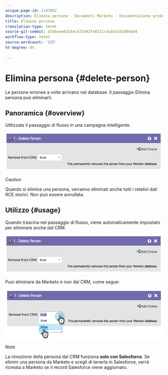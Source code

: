 ```yaml
---
unique-page-id: 1147082
description: Elimina persona - Documenti Marketo - Documentazione prodotto
title: Elimina persona
translation-type: tm+mt
source-git-commit: d7d6aee63144c472e02fe0221c4a164183d04dd4
workflow-type: tm+mt
source-wordcount: '125'
ht-degree: 0%

---
```



# Elimina persona {#delete-person}

Le persone erronee a volte arrivano nel database. Il passaggio Elimina persona può eliminarli.

## Panoramica {#overview}

Utilizzate il passaggio di flusso in una campagna intelligente.

![](assets/one-4.png)

>[!CAUTION]
>
>Quando si elimina una persona, verranno eliminati anche tutti i relativi dati RCE storici. Non può essere annullata.

## Utilizzo {#usage}

Quando trascina nel passaggio di flusso, viene automaticamente impostato per eliminare anche dal CRM.

![](assets/two-4.png)

Puoi eliminare da Marketo e non dal CRM, come segue:

![](assets/three-3.png)

>[!NOTE]
>
>La rimozione della persona dal CRM funziona **solo con Salesforce**. Se elimini una persona da Marketo e scegli di tenerla in Salesforce, verrà ricreata a Marketo se il record Salesforce viene aggiornato.

